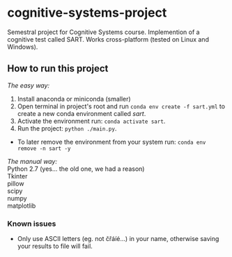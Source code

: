 # cognitive-systems-project

Semestral project for Cognitive Systems course. Implemention of a cognitive test called SART. Works cross-platform (tested on Linux and Windows).

## How to run this project
_The easy way:_  

1. Install anaconda or miniconda (smaller)
2. Open terminal in project's root and run ``conda env create -f sart.yml`` to create a new conda environment called _sart_.
3. Activate the environment run: ``conda activate sart``.
4. Run the project: ``python ./main.py``.

- To later remove the environment from your system run: ``conda env remove -n sart -y``
  
_The manual way:_  
  Python 2.7 (yes... the old one, we had a reason)  
  Tkinter  
  pillow  
  scipy  
  numpy  
  matplotlib  

### Known issues

- Only use ASCII letters (eg. not čřáíé...) in your name, otherwise saving your results to file will fail.
